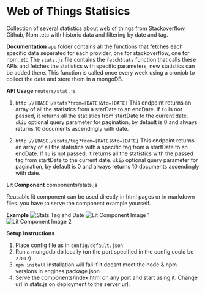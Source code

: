 # Web of Things Statisics

Collection of several statistics about web of things from Stackoverflow, Github, Npm..etc with historic data and filtering by date and tag.

**Documentation**
`api` folder contains all the functions that fetches each specific data seperated for each provider, one for stackoverflow, one for npm..etc
The `stats.js` file contains the `fetchStats` function that calls these APIs and fetches the statistics with specific parameters, new statistics can be added there. This function is called once every week using a cronjob to collect the data and store them in a mongoDB.

**API Usage**
`routers/stat.js`

1. `http://[BASE]/stats?from=[DATE]&to=[DATE]`
   This endpoint returns an array of all the statistics from a starDate to an endDate. If `to` is not passed, it returns all the statistics from startDate to the current date. `skip` optional query parameter for pagination, by default is 0 and always returns 10 documents ascendingly with date.

2. `http://[BASE]/stats/tag?from=[DATE]&to=[DATE]`
   This endpoint returns an array of all the statistics with a specific tag from a startDate to an endDate. If `to` is not passed, it returns all the statistics with the passed tag from startDate to the current date. `skip` optional query parameter for pagination, by default is 0 and always returns 10 documents ascendingly with date.

**Lit Component**
components/stats.js

Reusable lit component can be used directly in html pages or in markdown files.
you have to serve the component example yourself.

**Example**
![Stats Tag and Date](https://i.ibb.co/KmS4y6S/stats.png)
![Lit Component Image 1](https://i.ibb.co/X3XgFjb/lit1.png)
![Lit Component Image 2](https://i.ibb.co/DfkWQTS/lit2.png)

**Setup Instructions**

1. Place config file as in `config/default.json `
2. Run a mongodb db locally (on the port specified in the config could be `27017`)
3. `npm install` installation will fail if it doesnt meet the node & npm versions in engines package.json
4. Serve the components/index.html on any port and start using it. Change url in stats.js on deployment to the server url.
